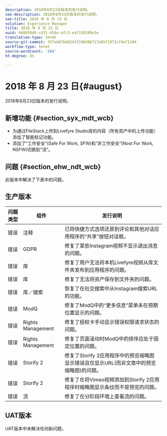 ```yaml
---
description: 2018年8月23日版本的发行说明。
seo-description: 2018年8月23日版本的发行说明。
seo-title: 2018 年 8 月 23 日
solution: Experience Manager
title: 2018 年 8 月 23 日
uuid: 668058d8-cd31-416e-afc3-eaf158109e3e
translation-type: tm+mt
source-git-commit: 35feb87bb82d1f298496717a65f1972cf4e71104
workflow-type: tm+mt
source-wordcount: '284'
ht-degree: 8%

---
```



# 2018 年 8 月 23 日{#august}

2018年8月23日版本的发行说明。

## 新增功能 {#section_syx_mdt_wcb}

* 为通过FileStack上传到Livefyre Studio库的内容（所有资产中的上传功能）添加了智能标记功能。
* 添加了“工作安全”(Safe For Work, SFW)和“非工作安全”(Nost For Work, NSFW)切换到“流”。

## 问题 {#section_ehw_ndt_wcb}

此版本中解决了下表中的问题。

## 生产版本

| **问题类型** | **组件** | **发行说明** |
|---|---|---|
| 错误 | 注释 | 已将快捷方式选项还原到评论和其他对话应用程序的“共享”按钮对话框。 |
| 错误 | GDPR | 修复了某些Instagram视频不显示退出消息的问题。 |
| 错误 | 库 | 修复了用户无法将本机Livefyre视频从库文件夹发布到应用程序的问题。 |
| 错误 | 库 | 修复了无法将资产保存到文件夹的问题。 |
| 错误 | 库／搜索 | 恢复了在社交搜索中从Instagram搜索URL的功能。 |
| 错误 | ModQ | 修复了ModQ中的“更多信息”菜单未在预期位置显示的问题。 |
| 错误 | Rights Management | 修复了授权卡手动显示错误权限请求状态的问题。 |
| 错误 | Rights Management | 修复了页面滚动时ModQ中的排序应处于固定位置的问题。 |
| 错误 | Storify 2 | 修复了Storify 2应用程序中的预览缩略图显示错误且仅显示URL(而非文章中的预览缩略图)的问题。 |
| 错误 | Storify 2 | 修复了在将Vimeo视频添加到Storify 2应用程序时缩略图显示条纹而不是预览的问题。 |
| 错误 | 流 | 修复了在分阶段环境上查看流的问题。 |

## UAT版本

UAT版本中未解决任何新问题。
